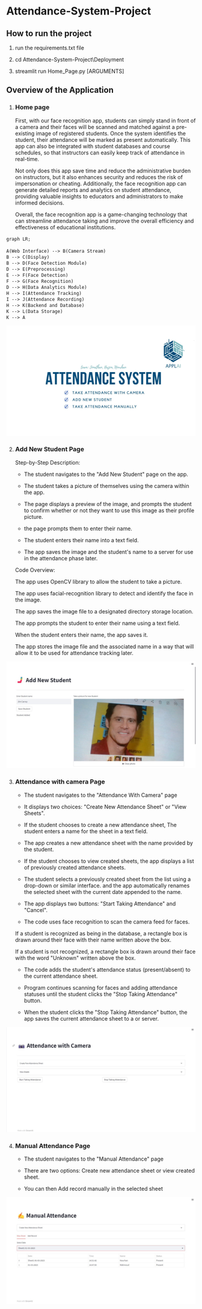 # Attendance-System-Project

## How to run the project

1. run the requirements.txt file 

2. cd Attendance-System-Project\Deployment 

3. streamlit run Home_Page.py [ARGUMENTS]


## Overview of the Application

1. ### Home page 

    First, with our face recognition app, students can simply stand in front of a camera and their faces will be scanned and matched against a pre-existing image of registered students. Once the system identifies the student, their attendance will be marked as present automatically. This app can also be integrated with student databases and course schedules, so that instructors can easily keep track of attendance in real-time. 

    Not only does this app save time and reduce the administrative burden on instructors, but it also enhances security and reduces the risk of impersonation or cheating. Additionally, the face recognition app can generate detailed reports and analytics on student attendance, providing valuable insights to educators and administrators to make informed decisions. 

    Overall, the face recognition app is a game-changing technology that can streamline attendance taking and improve the overall efficiency and effectiveness of educational institutions. 

```mermaid
graph LR;

A(Web Interface) --> B(Camera Stream)
B --> C(Display)
B --> D(Face Detection Module)
D --> E(Preprocessing)
E --> F(Face Detection)
F --> G(Face Recognition)
D --> H(Data Analytics Module)
H --> I(Attendance Tracking)
I --> J(Attendance Recording)
H --> K(Backend and Database)
K --> L(Data Storage)
K --> A
```

    
    

 
<img src="./7.Documentation/home.jpeg" alt="home">




2. ### Add New Student Page 

 

    Step-by-Step Description: 

    

    - The student navigates to the "Add New Student" page on the app. 

    - The student takes a picture of themselves using the camera within the app. 

    - The page displays a preview of the image, and prompts the student to confirm whether or not they want to use this image as their profile picture. 

    - the page prompts them to enter their name. 

    - The student enters their name into a text field. 

    - The app saves the image and the student's name to a server for use in the attendance phase later. 

    

    Code Overview: 

    

    The app uses OpenCV library to allow the student to take a picture. 

    The app uses facial-recognition library to detect and identify the face in the image. 

    The app saves the image file to a designated directory storage location. 

    The app prompts the student to enter their name using a text field. 

    When the student enters their name, the app saves it. 

    The app stores the image file and the associated name in a way that will allow it to be used for attendance tracking later. 
    
    
    

<img src="./7.Documentation/Add_Student.jpeg" alt="add student">





3. ### Attendance with camera Page 

 

    - The student navigates to the "Attendance With Camera" page  

    - It displays two choices: "Create New Attendance Sheet" or "View Sheets". 

    - If the student chooses to create a new attendance sheet, The student enters a name for the sheet in a text field. 

    - The app creates a new attendance sheet with the name provided by the student. 

    - If the student chooses to view created sheets, the app displays a list of previously created attendance sheets. 

    - The student selects a previously created sheet from the list using a drop-down or similar interface. and the app automatically renames the selected sheet with the current date appended to the name. 

    - The app displays two buttons: "Start Taking Attendance" and "Cancel". 

    - The code uses face recognition to scan the camera feed for faces. 

    If a student is recognized as being in the database, a rectangle box is drawn around their face with their name written above the box. 

    If a student is not recognized, a rectangle box is drawn around their face with the word "Unknown" written above the box. 

    - The code adds the student's attendance status (present/absent) to the current attendance sheet. 

    - Program continues scanning for faces and adding attendance statuses until the student clicks the "Stop Taking Attendance" button. 

    - When the student clicks the "Stop Taking Attendance" button, the app saves the current attendance sheet to a or server.
    
    
    



<img src="./7.Documentation/attendance_with_camera.jpeg" alt="attendance">






4. ### Manual Attendance Page 

 

    - The student navigates to the "Manual Attendance" page  

    - There are two options: Create new attendance sheet or view created sheet. 

    - You can then Add record manually in the selected sheet 






<img src="./7.Documentation/manual_attendance.jpeg" alt="manual attendance">
